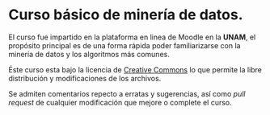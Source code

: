 # Curso básico de minería de datos.

El curso fue impartido en la plataforma en linea de Moodle en la **UNAM**, el propósito principal es de una forma rápida poder familiarizarse con la minería de datos y los algoritmos más comunes.

Éste curso esta bajo la licencia de [Creative Commons](http://creativecommons.org/licenses/by-sa/4.0/legalcode) lo que permite la libre distribución y modificaciones de los archivos.

Se admiten comentarios repecto a erratas y sugerencias, así como *pull request* de cualquier modificación que mejore o complete el curso.
